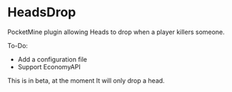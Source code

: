 # HeadsDrop

PocketMine plugin allowing Heads to drop when a player killers someone.

To-Do:
- Add a configuration file
- Support EconomyAPI

This is in beta, at the moment It will only drop a head.
